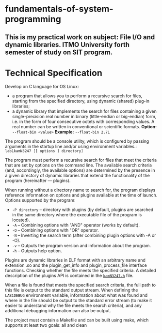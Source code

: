 # fundamentals-of-system-programming
This is my practical work on subject: File I/O and dynamic libraries. 
ITMO University forth semester of study on SIT program.
---
# Technical Specification
Develop on C language for OS Linux:
- a program that allows you to perform a recursive search for files, starting from the specified directory, using dynamic (shared) plug-in libraries;
- a dynamic library that implements the search for files containing a given single-precision real number in binary (little-endian or big-endian) form, i.e. in the form of four consecutive octets with corresponding values. A real number can be written in conventional or scientific formats. 
**Option:** `--float-bin <value>` 
**Example:** `--float-bin 2.71`

The program should be a console utility, which is configured by passing arguments in the startup line and/or using environment variables.:
`lab1kamN3247 [[ options ] directory]`

The program must perform a recursive search for files that meet the criteria that are set by options on the command line. The available search criteria (and, accordingly, the available options) are determined by the presence in a given directory of dynamic libraries that extend the functionality of the program (hereinafter — plugins).

When running without a directory name to search for, the program displays reference information on options and plugins available at the time of launch. Options supported by the program:
- `-P directory` – directory with plugins (by default, plugins are searched in the same directory where the executable file of the program is located).
- `-A` –  Combining options with "AND" operator (works by default).
- `-O` –  Combining options with "OR" operator.
- `-N` –  Inverting the search term (after combining plugin options with -A or -O).
- `-v` –  Outputs the program version and information about the program.
- `-h` –  Outputs help option.

Plugins are dynamic libraries in ELF format with an arbitrary name and extension .so and the plugin_get_info and plugin_process_file interface functions. Checking whether the file meets the specified criteria. A detailed description of the plugins API is contained in the [`kamN3247.h`](https://github.com/k1rpi7ch/fundamentals-of-system-programming/blob/main/kamN3247.h) file.

When a file is found that meets the specified search criteria, the full path to this file is output to the standard output stream. When defining the `LAB1DEBUG` environment variable, information about what was found and where in the file should be output to the standard error stream (to make it easier to understand why the file meets the search criteria), and any additional debugging information can also be output.

The project must contain a Makefile and can be built using make, which supports at least two goals: all and clean
